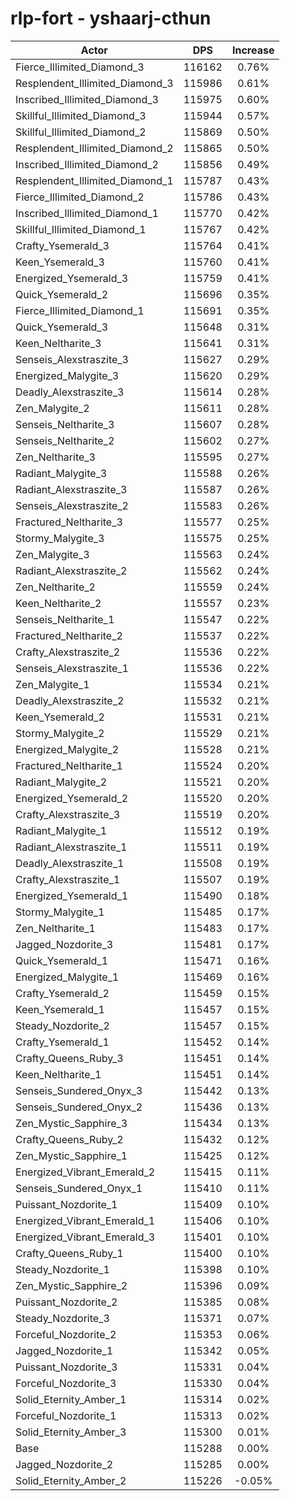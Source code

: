 # rlp-fort - yshaarj-cthun
| Actor | DPS | Increase |
|---|:---:|:---:|
|Fierce_Illimited_Diamond_3|116162|0.76%|
|Resplendent_Illimited_Diamond_3|115986|0.61%|
|Inscribed_Illimited_Diamond_3|115975|0.60%|
|Skillful_Illimited_Diamond_3|115944|0.57%|
|Skillful_Illimited_Diamond_2|115869|0.50%|
|Resplendent_Illimited_Diamond_2|115865|0.50%|
|Inscribed_Illimited_Diamond_2|115856|0.49%|
|Resplendent_Illimited_Diamond_1|115787|0.43%|
|Fierce_Illimited_Diamond_2|115786|0.43%|
|Inscribed_Illimited_Diamond_1|115770|0.42%|
|Skillful_Illimited_Diamond_1|115767|0.42%|
|Crafty_Ysemerald_3|115764|0.41%|
|Keen_Ysemerald_3|115760|0.41%|
|Energized_Ysemerald_3|115759|0.41%|
|Quick_Ysemerald_2|115696|0.35%|
|Fierce_Illimited_Diamond_1|115691|0.35%|
|Quick_Ysemerald_3|115648|0.31%|
|Keen_Neltharite_3|115641|0.31%|
|Senseis_Alexstraszite_3|115627|0.29%|
|Energized_Malygite_3|115620|0.29%|
|Deadly_Alexstraszite_3|115614|0.28%|
|Zen_Malygite_2|115611|0.28%|
|Senseis_Neltharite_3|115607|0.28%|
|Senseis_Neltharite_2|115602|0.27%|
|Zen_Neltharite_3|115595|0.27%|
|Radiant_Malygite_3|115588|0.26%|
|Radiant_Alexstraszite_3|115587|0.26%|
|Senseis_Alexstraszite_2|115583|0.26%|
|Fractured_Neltharite_3|115577|0.25%|
|Stormy_Malygite_3|115575|0.25%|
|Zen_Malygite_3|115563|0.24%|
|Radiant_Alexstraszite_2|115562|0.24%|
|Zen_Neltharite_2|115559|0.24%|
|Keen_Neltharite_2|115557|0.23%|
|Senseis_Neltharite_1|115547|0.22%|
|Fractured_Neltharite_2|115537|0.22%|
|Crafty_Alexstraszite_2|115536|0.22%|
|Senseis_Alexstraszite_1|115536|0.22%|
|Zen_Malygite_1|115534|0.21%|
|Deadly_Alexstraszite_2|115532|0.21%|
|Keen_Ysemerald_2|115531|0.21%|
|Stormy_Malygite_2|115529|0.21%|
|Energized_Malygite_2|115528|0.21%|
|Fractured_Neltharite_1|115524|0.20%|
|Radiant_Malygite_2|115521|0.20%|
|Energized_Ysemerald_2|115520|0.20%|
|Crafty_Alexstraszite_3|115519|0.20%|
|Radiant_Malygite_1|115512|0.19%|
|Radiant_Alexstraszite_1|115511|0.19%|
|Deadly_Alexstraszite_1|115508|0.19%|
|Crafty_Alexstraszite_1|115507|0.19%|
|Energized_Ysemerald_1|115490|0.18%|
|Stormy_Malygite_1|115485|0.17%|
|Zen_Neltharite_1|115483|0.17%|
|Jagged_Nozdorite_3|115481|0.17%|
|Quick_Ysemerald_1|115471|0.16%|
|Energized_Malygite_1|115469|0.16%|
|Crafty_Ysemerald_2|115459|0.15%|
|Keen_Ysemerald_1|115457|0.15%|
|Steady_Nozdorite_2|115457|0.15%|
|Crafty_Ysemerald_1|115452|0.14%|
|Crafty_Queens_Ruby_3|115451|0.14%|
|Keen_Neltharite_1|115451|0.14%|
|Senseis_Sundered_Onyx_3|115442|0.13%|
|Senseis_Sundered_Onyx_2|115436|0.13%|
|Zen_Mystic_Sapphire_3|115434|0.13%|
|Crafty_Queens_Ruby_2|115432|0.12%|
|Zen_Mystic_Sapphire_1|115425|0.12%|
|Energized_Vibrant_Emerald_2|115415|0.11%|
|Senseis_Sundered_Onyx_1|115410|0.11%|
|Puissant_Nozdorite_1|115409|0.10%|
|Energized_Vibrant_Emerald_1|115406|0.10%|
|Energized_Vibrant_Emerald_3|115401|0.10%|
|Crafty_Queens_Ruby_1|115400|0.10%|
|Steady_Nozdorite_1|115398|0.10%|
|Zen_Mystic_Sapphire_2|115396|0.09%|
|Puissant_Nozdorite_2|115385|0.08%|
|Steady_Nozdorite_3|115371|0.07%|
|Forceful_Nozdorite_2|115353|0.06%|
|Jagged_Nozdorite_1|115342|0.05%|
|Puissant_Nozdorite_3|115331|0.04%|
|Forceful_Nozdorite_3|115330|0.04%|
|Solid_Eternity_Amber_1|115314|0.02%|
|Forceful_Nozdorite_1|115313|0.02%|
|Solid_Eternity_Amber_3|115300|0.01%|
|Base|115288|0.00%|
|Jagged_Nozdorite_2|115285|0.00%|
|Solid_Eternity_Amber_2|115226|-0.05%|
